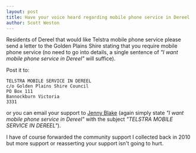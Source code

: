 ```yaml
---
layout: post
title: Have your voice heard regarding mobile phone service in Dereel
author: Scott Weston
---
```


Residents of Dereel that would like Telstra mobile phone service please send a
letter to the Golden Plains Shire stating that you require mobile phone service
(no need to go into details, a single sentence of _"I want mobile phone service
in Dereel"_ will suffice).

Post it to:

    TELSTRA MOBILE SERVICE IN DEREEL
    c/o Golden Plains Shire Council
    PO Box 111
    Bannockburn Victoria
    3331

or you can email your support to [Jenny Blake](mailto:cr.jblake@gplains.vic.gov.au?subject=TELSTRA+MOBILE+SERVICE+IN+DEREEL)
(again simply state _"I want mobile phone service in Dereel"_ with the subject
_"TELSTRA MOBILE SERVICE IN DEREEL"_).

I have of course forwarded the community support I collected back in
2010 but more support or reasserting your support isn't going to hurt.
